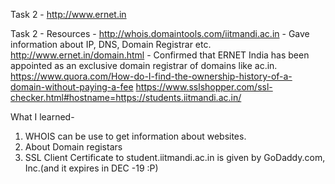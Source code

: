 Task 2 - http://www.ernet.in

Task 2 - 
  Resources - 
  http://whois.domaintools.com/iitmandi.ac.in - Gave information about IP, DNS, Domain Registrar etc.
  http://www.ernet.in/domain.html - Confirmed that ERNET India has been appointed as an exclusive domain registrar of domains like ac.in.
  https://www.quora.com/How-do-I-find-the-ownership-history-of-a-domain-without-paying-a-fee
  https://www.sslshopper.com/ssl-checker.html#hostname=https://students.iitmandi.ac.in/
  
  
  What I learned-
  1. WHOIS can be use to get information about websites.
  2. About Domain registars
  3. SSL Client Certificate to student.iitmandi.ac.in is given by GoDaddy.com, Inc.(and it expires in DEC -19 :P)
